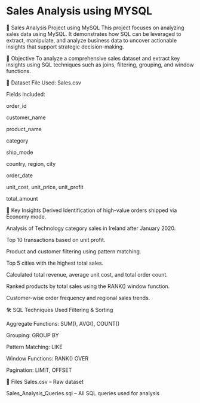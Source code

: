 # Sales Analysis using MYSQL

🛒 Sales Analysis Project using MySQL
This project focuses on analyzing sales data using MySQL. It demonstrates how SQL can be leveraged to extract, manipulate, and analyze business data to uncover actionable insights that support strategic decision-making.

📌 Objective
To analyze a comprehensive sales dataset and extract key insights using SQL techniques such as joins, filtering, grouping, and window functions.

📂 Dataset
File Used: Sales.csv

Fields Included:

order_id

customer_name

product_name

category

ship_mode

country, region, city

order_date

unit_cost, unit_price, unit_profit

total_amount

🧠 Key Insights Derived
Identification of high-value orders shipped via Economy mode.

Analysis of Technology category sales in Ireland after January 2020.

Top 10 transactions based on unit profit.

Product and customer filtering using pattern matching.

Top 5 cities with the highest total sales.

Calculated total revenue, average unit cost, and total order count.

Ranked products by total sales using the RANK() window function.

Customer-wise order frequency and regional sales trends.

🛠 SQL Techniques Used
Filtering & Sorting

Aggregate Functions: SUM(), AVG(), COUNT()

Grouping: GROUP BY

Pattern Matching: LIKE

Window Functions: RANK() OVER

Pagination: LIMIT, OFFSET

📁 Files
Sales.csv – Raw dataset

Sales_Analysis_Queries.sql – All SQL queries used for analysis

